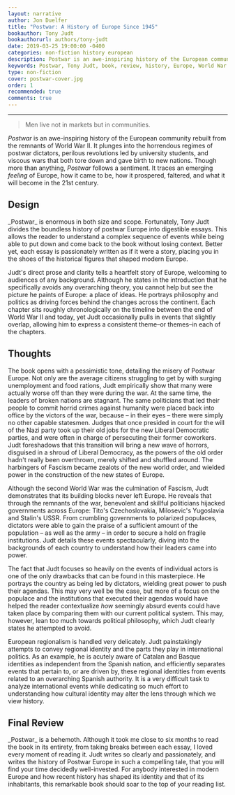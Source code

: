 ```yaml
---
layout: narrative
author: Jon Duelfer
title: "Postwar: A History of Europe Since 1945"
bookauthor: Tony Judt
bookauthorurl: authors/tony-judt
date: 2019-03-25 19:00:00 -0400
categories: non-fiction history european
description: Postwar is an awe-inspiring history of the European community rebuilt from the remnants of World War II. It plunges into the horrendous regimes of postwar dictators, perilous revolutions led by university students, and viscous wars that both tore down and gave birth to new nations.
keywords: Postwar, Tony Judt, book, review, history, Europe, World War II, European history, modern Europe, book review, non-fiction
type: non-fiction
cover: postwar-cover.jpg
order: 1
recommended: true
comments: true
---
```

<hr/>

> Men live not in markets but in communities.

_Postwar_ is an awe-inspiring history of the European community rebuilt from the remnants of World War II. It plunges into the horrendous regimes of postwar dictators, perilous revolutions led by university students, and viscous wars that both tore down and gave birth to new nations. Though more than anything, _Postwar_ follows a sentiment. It traces an emerging _feeling_ of Europe, how it came to be, how it prospered, faltered, and what it will become in the 21st century.

<h2><strong>Design</strong></h2>
_Postwar_ is enormous in both size and scope. Fortunately, Tony Judt divides the boundless history of postwar Europe into digestible essays. This allows the reader to understand a complex sequence of events while being able to put down and come back to the book without losing context. Better yet, each essay is passionately written as if it were a story, placing you in the shoes of the historical figures that shaped modern Europe.

Judt's direct prose and clarity tells a heartfelt story of Europe, welcoming to audiences of any background. Although he states in the introduction that he specifically avoids any overarching theory, you cannot help but see the picture he paints of Europe: a place of ideas. He portrays philosophy and politics as driving forces behind the changes across the continent. Each chapter sits roughly chronologically on the timeline between the end of World War II and today, yet Judt occasionally pulls in events that slightly overlap, allowing him to express a consistent theme–or themes–in each of the chapters.

<h2><strong>Thoughts</strong></h2>
The book opens with a pessimistic tone, detailing the misery of Postwar Europe. Not only are the average citizens struggling to get by with surging unemployment and food rations, Judt empirically show that many were actually worse off than they were during the war. At the same time, the leaders of broken nations are stagnant. The same politicians that led their people to commit horrid crimes against humanity were placed back into office by the victors of the war, because – in their eyes – there were simply no other capable statesmen. Judges that once presided in court for the will of the Nazi party took up their old jobs for the new Liberal Democratic parties, and were often in charge of persecuting their former coworkers. Judt foreshadows that this transition will bring a new wave of horrors, disguised in a shroud of Liberal Democracy, as the powers of the old order hadn't really been overthrown, merely shifted and shuffled around. The harbingers of Fascism became zealots of the new world order, and wielded power in the construction of the new states of Europe.

Although the second World War was the culmination of Fascism, Judt demonstrates that its building blocks never left Europe. He reveals that through the remnants of the war, benevolent and skillful politicians hijacked governments across Europe: Tito's Czechoslovakia, Milosevic's Yugoslavia and Stalin's USSR. From crumbling governments to polarized populaces, dictators were able to gain the praise of a sufficient amount of the population – as well as the army – in order to secure a hold on fragile institutions. Judt details these events spectacularly, diving into the backgrounds of each country to understand how their leaders came into power.

The fact that Judt focuses so heavily on the events of individual actors is one of the only drawbacks that can be found in this masterpiece. He portrays the country as being led by dictators, wielding great power to push their agendas. This may very well be the case, but more of a focus on the populace and the institutions that executed their agendas would have helped the reader contextualize _how_ seemingly absurd events could have taken place by comparing them with our current political system. This may, however, lean too much towards political philosophy, which Judt clearly states he attempted to avoid.

European regionalism is handled very delicately. Judt painstakingly attempts to convey regional identity and the parts they play in international politics. As an example, he is acutely aware of Catalan and Basque identities as independent from the Spanish nation, and efficiently separates events that pertain to, or are driven by, these regional identities from events related to an overarching Spanish authority. It is a very difficult task to analyze international events while dedicating so much effort to understanding how cultural identity may alter the lens through which we view history. 

<h2><strong>Final Review</strong></h2>
_Postwar_ is a behemoth. Although it took me close to six months to read the book in its entirety, from taking breaks between each essay, I loved every moment of reading it. Judt writes so clearly and passionately, and writes the history of Postwar Europe in such a compelling tale, that you will find your time decidedly well-invested. For anybody interested in modern Europe and how recent history has shaped its identity and that of its inhabitants, this remarkable book should soar to the top of your reading list.